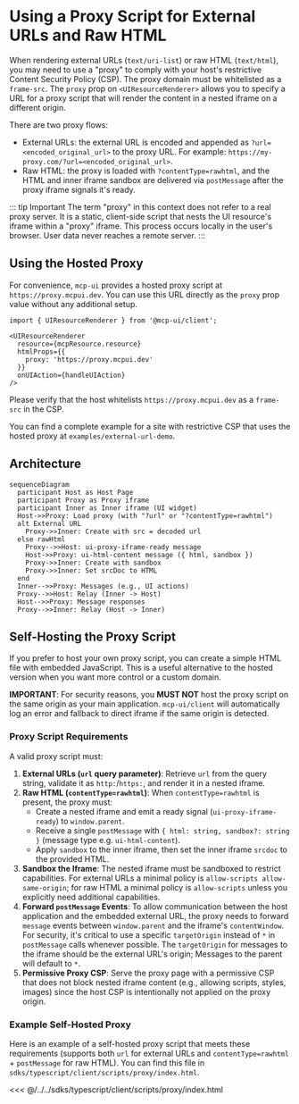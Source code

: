 # Using a Proxy Script for External URLs and Raw HTML

When rendering external URLs (`text/uri-list`) or raw HTML (`text/html`), you may need to use a "proxy" to comply with your host's restrictive Content Security Policy (CSP). The proxy domain must be whitelisted as a `frame-src`. The `proxy` prop on `<UIResourceRenderer>` allows you to specify a URL for a proxy script that will render the content in a nested iframe on a different origin.

There are two proxy flows:

- External URLs: the external URL is encoded and appended as `?url=<encoded_original_url>` to the proxy URL. For example: `https://my-proxy.com/?url=<encoded_original_url>`.
- Raw HTML: the proxy is loaded with `?contentType=rawhtml`, and the HTML and inner iframe sandbox are delivered via `postMessage` after the proxy iframe signals it's ready.

::: tip Important
The term "proxy" in this context does not refer to a real proxy server. It is a static, client-side script that nests the UI resource's iframe within a "proxy" iframe. This process occurs locally in the user's browser. User data never reaches a remote server.
:::

## Using the Hosted Proxy

For convenience, `mcp-ui` provides a hosted proxy script at `https://proxy.mcpui.dev`. You can use this URL directly as the `proxy` prop value without any additional setup.

```tsx
import { UIResourceRenderer } from '@mcp-ui/client';

<UIResourceRenderer
  resource={mcpResource.resource}
  htmlProps={{
    proxy: 'https://proxy.mcpui.dev'
  }}
  onUIAction={handleUIAction}
/>
```

Please verify that the host whitelists `https://proxy.mcpui.dev` as a `frame-src` in the CSP.

You can find a complete example for a site with restrictive CSP that uses the hosted proxy at `examples/external-url-demo`.

## Architecture

```mermaid
sequenceDiagram
  participant Host as Host Page
  participant Proxy as Proxy iframe
  participant Inner as Inner iframe (UI widget)
  Host->>Proxy: Load proxy (with "?url" or "?contentType=rawhtml")
  alt External URL
    Proxy->>Inner: Create with src = decoded url
  else rawHtml
    Proxy-->>Host: ui-proxy-iframe-ready message
    Host->>Proxy: ui-html-content message ({ html, sandbox })
    Proxy->>Inner: Create with sandbox
    Proxy->>Inner: Set srcDoc to HTML
  end
  Inner-->>Proxy: Messages (e.g., UI actions)
  Proxy-->>Host: Relay (Inner -> Host)
  Host-->>Proxy: Message responses
  Proxy-->>Inner: Relay (Host -> Inner)
```

## Self-Hosting the Proxy Script

If you prefer to host your own proxy script, you can create a simple HTML file with embedded JavaScript. This is a useful alternative to the hosted version when you want more control or a custom domain.

**IMPORTANT**: For security reasons, you **MUST NOT** host the proxy script on the same origin as your main application. `mcp-ui/client` will automatically log an error and fallback to direct iframe if the same origin is detected.

### Proxy Script Requirements

A valid proxy script must:

1.  **External URLs (`url` query parameter)**: Retrieve `url` from the query string, validate it as `http:`/`https:`, and render it in a nested iframe.
2.  **Raw HTML (`contentType=rawhtml`)**: When `contentType=rawhtml` is present, the proxy must:
    - Create a nested iframe and emit a ready signal (`ui-proxy-iframe-ready`) to `window.parent`.
    - Receive a single `postMessage` with `{ html: string, sandbox?: string }` (message type e.g. `ui-html-content`).
    - Apply `sandbox` to the inner iframe, then set the inner iframe `srcdoc` to the provided HTML.
3.  **Sandbox the Iframe**: The nested iframe must be sandboxed to restrict capabilities. For external URLs a minimal policy is `allow-scripts allow-same-origin`; for raw HTML a minimal policy is `allow-scripts` unless you explicitly need additional capabilities.
4.  **Forward `postMessage` Events**: To allow communication between the host application and the embedded external URL, the proxy needs to forward `message` events between `window.parent` and the iframe's `contentWindow`. For security, it's critical to use a specific `targetOrigin` instead of `*` in `postMessage` calls whenever possible. The `targetOrigin` for messages to the iframe should be the external URL's origin; Messages to the parent will default to `*`.
5.  **Permissive Proxy CSP**: Serve the proxy page with a permissive CSP that does not block nested iframe content (e.g., allowing scripts, styles, images) since the host CSP is intentionally not applied on the proxy origin.

### Example Self-Hosted Proxy

Here is an example of a self-hosted proxy script that meets these requirements (supports both `url` for external URLs and `contentType=rawhtml` + `postMessage` for raw HTML). You can find this file in `sdks/typescript/client/scripts/proxy/index.html`.

<<< @/../../sdks/typescript/client/scripts/proxy/index.html 
